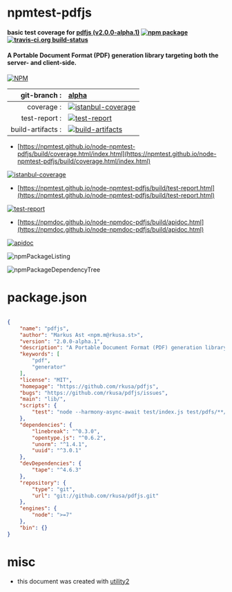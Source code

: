 # npmtest-pdfjs

#### basic test coverage for  [pdfjs (v2.0.0-alpha.1)](https://github.com/rkusa/pdfjs)  [![npm package](https://img.shields.io/npm/v/npmtest-pdfjs.svg?style=flat-square)](https://www.npmjs.org/package/npmtest-pdfjs) [![travis-ci.org build-status](https://api.travis-ci.org/npmtest/node-npmtest-pdfjs.svg)](https://travis-ci.org/npmtest/node-npmtest-pdfjs)

#### A Portable Document Format (PDF) generation library targeting both the server- and client-side.

[![NPM](https://nodei.co/npm/pdfjs.png?downloads=true&downloadRank=true&stars=true)](https://www.npmjs.com/package/pdfjs)

| git-branch : | [alpha](https://github.com/npmtest/node-npmtest-pdfjs/tree/alpha)|
|--:|:--|
| coverage : | [![istanbul-coverage](https://npmtest.github.io/node-npmtest-pdfjs/build/coverage.badge.svg)](https://npmtest.github.io/node-npmtest-pdfjs/build/coverage.html/index.html)|
| test-report : | [![test-report](https://npmtest.github.io/node-npmtest-pdfjs/build/test-report.badge.svg)](https://npmtest.github.io/node-npmtest-pdfjs/build/test-report.html)|
| build-artifacts : | [![build-artifacts](https://npmtest.github.io/node-npmtest-pdfjs/glyphicons_144_folder_open.png)](https://github.com/npmtest/node-npmtest-pdfjs/tree/gh-pages/build)|

- [https://npmtest.github.io/node-npmtest-pdfjs/build/coverage.html/index.html](https://npmtest.github.io/node-npmtest-pdfjs/build/coverage.html/index.html)

[![istanbul-coverage](https://npmtest.github.io/node-npmtest-pdfjs/build/screenCapture.buildCi.browser.%252Ftmp%252Fbuild%252Fcoverage.lib.html.png)](https://npmtest.github.io/node-npmtest-pdfjs/build/coverage.html/index.html)

- [https://npmtest.github.io/node-npmtest-pdfjs/build/test-report.html](https://npmtest.github.io/node-npmtest-pdfjs/build/test-report.html)

[![test-report](https://npmtest.github.io/node-npmtest-pdfjs/build/screenCapture.buildCi.browser.%252Ftmp%252Fbuild%252Ftest-report.html.png)](https://npmtest.github.io/node-npmtest-pdfjs/build/test-report.html)

- [https://npmdoc.github.io/node-npmdoc-pdfjs/build/apidoc.html](https://npmdoc.github.io/node-npmdoc-pdfjs/build/apidoc.html)

[![apidoc](https://npmdoc.github.io/node-npmdoc-pdfjs/build/screenCapture.buildCi.browser.%252Ftmp%252Fbuild%252Fapidoc.html.png)](https://npmdoc.github.io/node-npmdoc-pdfjs/build/apidoc.html)

![npmPackageListing](https://npmtest.github.io/node-npmtest-pdfjs/build/screenCapture.npmPackageListing.svg)

![npmPackageDependencyTree](https://npmtest.github.io/node-npmtest-pdfjs/build/screenCapture.npmPackageDependencyTree.svg)



# package.json

```json

{
    "name": "pdfjs",
    "author": "Markus Ast <npm.m@rkusa.st>",
    "version": "2.0.0-alpha.1",
    "description": "A Portable Document Format (PDF) generation library targeting both the server- and client-side.",
    "keywords": [
        "pdf",
        "generator"
    ],
    "license": "MIT",
    "homepage": "https://github.com/rkusa/pdfjs",
    "bugs": "https://github.com/rkusa/pdfjs/issues",
    "main": "lib/",
    "scripts": {
        "test": "node --harmony-async-await test/index.js test/pdfs/**/*.js"
    },
    "dependencies": {
        "linebreak": "^0.3.0",
        "opentype.js": "^0.6.2",
        "unorm": "^1.4.1",
        "uuid": "^3.0.1"
    },
    "devDependencies": {
        "tape": "^4.6.3"
    },
    "repository": {
        "type": "git",
        "url": "git://github.com/rkusa/pdfjs.git"
    },
    "engines": {
        "node": ">=7"
    },
    "bin": {}
}
```



# misc
- this document was created with [utility2](https://github.com/kaizhu256/node-utility2)
